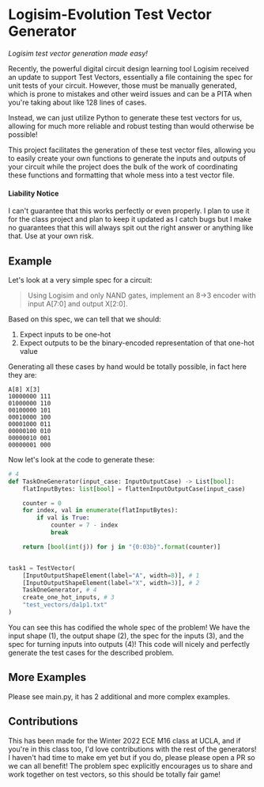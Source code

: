 # Logisim-Evolution Test Vector Generator

_Logisim test vector generation made easy!_

Recently, the powerful digital circuit design learning tool Logisim 
received an update to support Test Vectors, essentially a file containing 
the spec for unit tests of your circuit. However, those must be manually 
generated, which is prone to mistakes and other weird issues and can be a 
PITA when you're taking about like 128 lines of cases.

Instead, we can just utilize Python to generate these test vectors for us, 
allowing for much more reliable and robust testing than would otherwise be 
possible!

This project facilitates the generation of these test vector files, 
allowing you to easily create your own functions to generate the inputs and 
outputs of your circuit while the project does the bulk of the work of 
coordinating these functions and formatting that whole mess into a test 
vector file. 

#### Liability Notice
I can't guarantee that this works perfectly or even properly. I plan to use 
it for the class project and plan to keep it updated as I catch bugs but I 
make no guarantees that this will always spit out the right answer or 
anything like that. Use at your own risk.

## Example 
Let's look at a very simple spec for a circuit:

> Using Logisim and only NAND gates, implement an 8→3 encoder with input A[7:0] and output X[2:0].

Based on this spec, we can tell that we should:

1. Expect inputs to be one-hot
2. Expect outputs to be the binary-encoded representation of that one-hot value

Generating all these cases by hand would be totally possible, in fact here 
they are:

```
A[8] X[3]
10000000 111
01000000 110
00100000 101
00010000 100
00001000 011
00000100 010
00000010 001
00000001 000
```

Now let's look at the code to generate these:

```python
# 4
def TaskOneGenerator(input_case: InputOutputCase) -> List[bool]:
    flatInputBytes: list[bool] = flattenInputOutputCase(input_case)

    counter = 0
    for index, val in enumerate(flatInputBytes):
        if val is True:
            counter = 7 - index
            break

    return [bool(int(j)) for j in "{0:03b}".format(counter)]


task1 = TestVector(
    [InputOutputShapeElement(label="A", width=8)], # 1
    [InputOutputShapeElement(label="X", width=3)], # 2
    TaskOneGenerator, # 4
    create_one_hot_inputs, # 3
    "test_vectors/da1p1.txt"
)
```

You can see this has codified the whole spec of the problem! We have the 
input shape (1), the output shape (2), the spec for the inputs (3), and the 
spec for turning inputs into outputs (4)! This code will nicely and 
perfectly generate the test cases for the described problem.

## More Examples
Please see main.py, it has 2 additional and more complex examples.

## Contributions
This has been made for the Winter 2022 ECE M16 class at UCLA, and if you're 
in this class too, I'd love contributions with the rest of the generators! 
I haven't had time to make em yet but if you do, please please open a PR so 
we can all benefit! The problem spec explicitly encourages us to share and 
work together on test vectors, so this should be totally fair game! 
